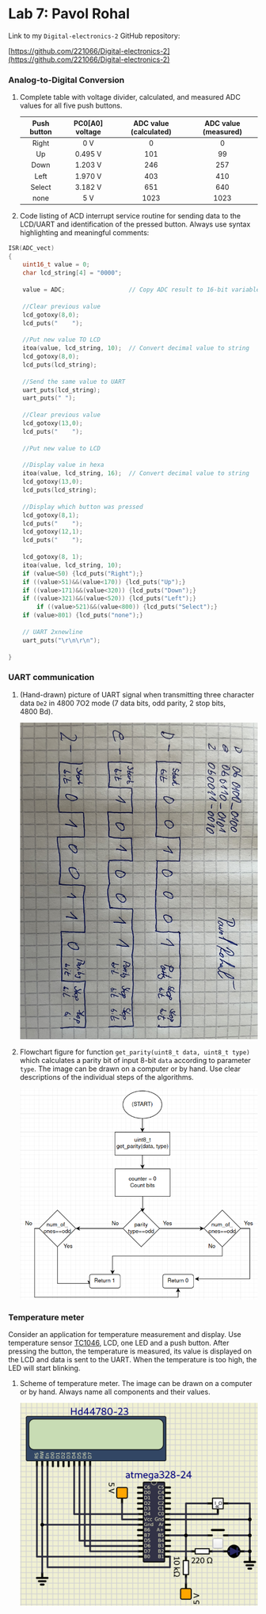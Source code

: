 # Lab 7: Pavol Rohal

Link to my `Digital-electronics-2` GitHub repository:

[https://github.com/221066/Digital-electronics-2](https://github.com/221066/Digital-electronics-2)

### Analog-to-Digital Conversion

1. Complete table with voltage divider, calculated, and measured ADC values for all five push buttons.

   | **Push button** | **PC0[A0] voltage** | **ADC value (calculated)** | **ADC value (measured)** |
   | :-: | :-: | :-: | :-: |
   | Right  | 0&nbsp;V | 0   | 0 |
   | Up     | 0.495&nbsp;V | 101 | 99 |
   | Down   | 1.203&nbsp;V | 246 | 257 |
   | Left   | 1.970&nbsp;V | 403 | 410 |
   | Select | 3.182&nbsp;V | 651 | 640 |
   | none   | 5&nbsp;V | 1023 | 1023 |

2. Code listing of ACD interrupt service routine for sending data to the LCD/UART and identification of the pressed button. Always use syntax highlighting and meaningful comments:

```c
ISR(ADC_vect)
{
    uint16_t value = 0;
    char lcd_string[4] = "0000";

    value = ADC;                  // Copy ADC result to 16-bit variable
    
    //Clear previous value
    lcd_gotoxy(8,0);
    lcd_puts("    ");
        
    //Put new value TO LCD
    itoa(value, lcd_string, 10);  // Convert decimal value to string
    lcd_gotoxy(8,0);
    lcd_puts(lcd_string);
    
    //Send the same value to UART
    uart_puts(lcd_string);
    uart_puts(" ");
    
    //Clear previous value
    lcd_gotoxy(13,0);
    lcd_puts("    ");
    
    //Put new value to LCD
    
    //Display value in hexa
    itoa(value, lcd_string, 16);  // Convert decimal value to string
    lcd_gotoxy(13,0);
    lcd_puts(lcd_string);
   
    //Display which button was pressed
    lcd_gotoxy(8,1);
    lcd_puts("    ");
    lcd_gotoxy(12,1);
    lcd_puts("    ");

    lcd_gotoxy(8, 1);
    itoa(value, lcd_string, 10);
	if (value<50) {lcd_puts("Right");}
	if ((value>51)&&(value<170)) {lcd_puts("Up");}
	if ((value>171)&&(value<320)) {lcd_puts("Down");}
	if ((value>321)&&(value<520)) {lcd_puts("Left");}	
    	if ((value>521)&&(value<800)) {lcd_puts("Select");}
	if (value>801) {lcd_puts("none");}
		
    // UART 2xnewline
    uart_puts("\r\n\r\n");

}
```


### UART communication

1. (Hand-drawn) picture of UART signal when transmitting three character data `De2` in 4800 7O2 mode (7 data bits, odd parity, 2 stop bits, 4800&nbsp;Bd).

   ![your figure](s.jpg)

2. Flowchart figure for function `get_parity(uint8_t data, uint8_t type)` which calculates a parity bit of input 8-bit `data` according to parameter `type`. The image can be drawn on a computer or by hand. Use clear descriptions of the individual steps of the algorithms.

   ![your figure](f.png)


### Temperature meter

Consider an application for temperature measurement and display. Use temperature sensor [TC1046](http://ww1.microchip.com/downloads/en/DeviceDoc/21496C.pdf), LCD, one LED and a push button. After pressing the button, the temperature is measured, its value is displayed on the LCD and data is sent to the UART. When the temperature is too high, the LED will start blinking.

1. Scheme of temperature meter. The image can be drawn on a computer or by hand. Always name all components and their values.

   ![your figure](sc.png)
